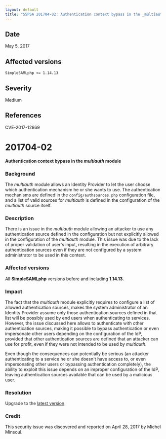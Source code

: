```yaml
---
layout: default
title: "SSPSA 201704-02: Authentication context bypass in the _multiauth_ module"
---
```


<aside><div class="sidebar-warning right">
<h2>Date</h2>
May 5, 2017
<h2>Affected versions</h2>
<code>SimpleSAMLphp <= 1.14.13</code>
<h2>Severity</h2>
Medium
<h2>References</h2>
CVE-2017-12869
</div></aside>

# 201704-02

**Authentication context bypass in the _multiauth_ module**

### Background

The _multiauth_ module allows an Identity Provider to let the user choose which authentication mechanism he or she wants
to use. The authentication mechanisms are defined in the `config/authsources.php` configuration file, and a list of
valid sources for _multiauth_ is defined in the configuration of the _multiauth_ source itself.

### Description

There is an issue in the _multiauth_ module allowing an attacker to use any authentication source defined in the
configuration but not explicitly allowed in the configuration of the _multiauth_ module. This issue was due to the lack
of proper validation of user's input, resulting in the execution of arbitrary authentication sources even if they are
not configured by a system administrator to be used in this context.

### Affected versions

All **SimpleSAMLphp** versions before and including **1.14.13**.

### Impact

The fact that the _multiauth_ module explicitly requires to configure a list of allowed authentication sources, makes
the system administrator of an Identity Provider assume only those authentication sources defined in that list will
be possibly used by end users when authenticating to services. However, the issue discussed here allows to authenticate
with other authentication sources, making it possible to bypass authentication or even impersonate other users depending
on the configuration of the IdP, provided that other authentication sources are defined that an attacker can use for
profit, even if they were not intended to be used by _multiauth_.

Even though the consequences can potentially be serious (an attacker authenticating to a service he or she doesn't have
access to, or even impersonating other users or bypassing authentication completely), the ability to exploit this issue
depends on an improper configuration of the IdP, leaving authentication sources available that can be used by a
malicious user.

### Resolution

Upgrade to the [latest version](/download).

### Credit

This security issue was discovered and reported on April 28, 2017 by Michel Minsoul.